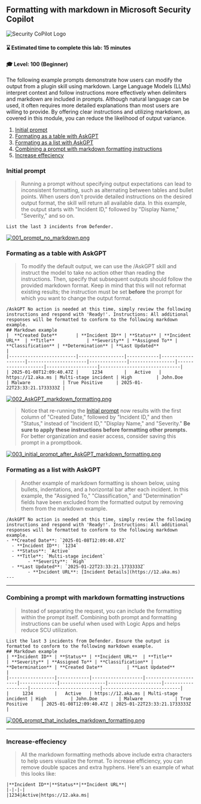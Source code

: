 ## Formatting with markdown in Microsoft Security Copilot

![Security CoPilot Logo](https://github.com/Azure/Copilot-For-Security/blob/main/Images/ic_fluent_copilot_64_64%402x.png)

#### ⌛ Estimated time to complete this lab: 15 minutes
#### 🎓 Level: 100 (Beginner)

The following example prompts demonstrate how users can modify the output from a plugin skill using markdown. Large Language Models (LLMs) interpret context and follow instructions more effectively when delimiters and markdown are included in prompts. Although natural language can be used, it often requires more detailed explanations than most users are willing to provide. By offering clear instructions and utilizing markdown, as covered in this module, you can reduce the likelihood of output variance.

1. [Initial prompt](#initial-prompt)
2. [Formating as a table with AskGPT](#formating-as-a-table-with-askgpt)
3. [Formating as a list with AskGPT](#formating-as-a-list-with-askgpt)
4. [Combining a prompt with markdown formatting instructions](#combining-a-prompt-with-markdown-formatting-instructions)
5. [Increase effeciency](#increase-effeciency)


###  Initial prompt

> Running a prompt without specifying output expectations can lead to inconsistent formatting, such as alternating between tables and bullet points. When users don't provide detailed instructions on the desired output format, the skill will return all available data. In this example, the output starts with "Incident ID," followed by "Display Name," "Severity," and so on.

```
List the last 3 incidents from Defender.
```
[![001_prompt_no_markdown.png](./images/001_prompt_no_markdown.png)](./images/001_prompt_no_markdown.png)

### Formating as a table with AskGPT

> To modify the default output, we can use the /AskGPT skill and instruct the model to take no action other than reading the instructions. Then, specify that subsequent outputs should follow the provided markdown format. Keep in mind that this will not reformat existing results; the instruction must be set **before** the prompt for which you want to change the output format.
```
/AskGPT No action is needed at this time, simply review the following instructions and respond with 'Ready!'. Instructions: All additional responses will be formatted to conform to the following markdown example.
## Markdown example
|  **Created Date**       | **Incident ID** | **Status** | **Incident URL**  | **Title**            | **Severity** | **Assigned To** | **Classification** | **Determination** | **Last Updated**             | 
|-------------------------|-----------------|------------|-------------------|----------------------|--------------|-----------------|--------------------|-------------------|------------------------------| 
| 2025-01-08T12:09:40.47Z |     1234        |   Active   | https://12.aka.ms | Multi-stage incident | High         | John.Doe        | Malware            | True Positive     | 2025-01-22T23:33:21.1733333Z |
```
[![002_AskGPT_markdown_formatting.png](./images/002_AskGPT_markdown_formatting.png)](./images/002_AskGPT_markdown_formatting.png)

> Notice that re-running the [Initial prompt](#initial-prompt) now results with the first column of "Created Date," followed by "Incident ID," and then "Status," instead of "Incident ID," "Display Name," and "Severity." **Be sure to apply these instructions before formatting other prompts.** For better organization and easier access, consider saving this prompt in a promptbook.

[![003_initial_prompt_after_AskGPT_markdown_formatting.png](./images/003_initial_prompt_after_AskGPT_markdown_formatting.png)](./images/003_initial_prompt_after_AskGPT_markdown_formatting.png)

### Formating as a list with AskGPT

> Another example of markdown formatting is shown below, using bullets, indentations, and a horizontal bar after each incident. In this example, the "Assigned To," "Classification," and "Determination" fields have been excluded from the formatted output by removing them from the markdown example.
```
/AskGPT No action is needed at this time, simply review the following instructions and respond with 'Ready!'. Instructions: All additional responses will be formatted to conform to the following markdown example.
- **Created Date**: `2025-01-08T12:09:40.47Z`
  - **Incident ID**: `1234`
  - **Status**: `Active`
  - **Title**: `Multi-stage incident`
        - **Severity**: `High`
  - **Last Updated**: `2025-01-22T23:33:21.1733333Z`
        - **Incident URL**: [Incident Details](https://12.aka.ms)
---
```


---


### Combining a prompt with markdown formatting instructions

> Instead of separating the request, you can include the formatting within the prompt itself. Combining both prompt and formatting instructions can be useful when used with Logic Apps and helps reduce SCU utilization.

 ```
List the last 3 incidents from Defender. Ensure the output is formatted to conform to the following markdown example.
## Markdown example
| **Incident ID** | **Status** | **Incident URL**  | **Title**            | **Severity** | **Assigned To** | **Classification** | **Determination** | **Created Date**         | **Last Updated**            | 
|-----------------|------------|-------------------|----------------------|--------------|-----------------|--------------------|-------------------|--------------------------|-----------------------------| 
|     1234        |   Active   | https://12.aka.ms | Multi-stage incident | High         | John.Doe        | Malware            | True Positive     | 2025-01-08T12:09:40.47Z | 2025-01-22T23:33:21.1733333Z |
```
[![006_prompt_that_includes_markdown_formatting.png](./images/006_prompt_that_includes_markdown_formatting.png)](./images/006_prompt_that_includes_markdown_formatting.png)


---

### Increase-effeciency

> All the markdown formatting methods above include extra characters to help users visualize the format. To increase efficiency, you can remove double spaces and extra hyphens. Here's an example of what this looks like:

```
|**Incident ID**|**Status**|**Incident URL**|
|-|-|-|
|1234|Active|https://12.aka.ms|
```
